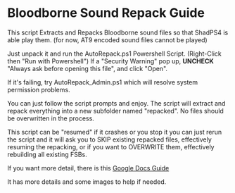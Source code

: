 # Bloodborne Sound Repack Guide
This script Extracts and Repacks Bloodborne sound files so that ShadPS4 is able play them. (for now, AT9 encoded sound files cannot be played)

Just unpack it and run the AutoRepack.ps1 Powershell Script. (Right-Click then "Run with Powershell")
If a "Security Warning" pop up, __UNCHECK__ "Always ask before opening this file", and click "Open".

If it's failing, try AutoRepack_Admin.ps1 which will resolve system permission problems.

You can just follow the script prompts and enjoy. The script will extract and repack everything into a new subfolder named "repacked". No files should be overwritten in the process.

This script can be "resumed" if it crashes or you stop it you can just rerun the script and it will ask you to SKIP existing repacked files, effectively resuming the repacking, or if you want to OVERWRITE them, effectively rebuilding all existing FSBs.

If you want more detail, there is this [Google Docs Guide](https://docs.google.com/document/d/e/2PACX-1vRyZW18yDhWC3VmTGkfXCronfiEJxJ31zbsitic7QoBq7hIYB5pfF40N-QH7qToF47sTu1UHcFhBEhH/pub) 

It has more details and some images to help if needed.
